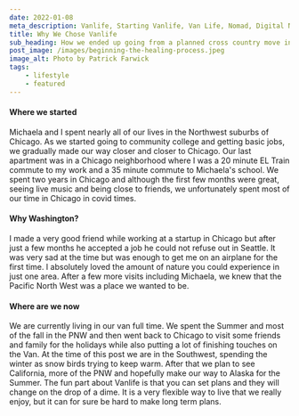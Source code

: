 ```yaml
---
date: 2022-01-08   
meta_description: Vanlife, Starting Vanlife, Van Life, Nomad, Digital Nomad
title: Why We Chose Vanlife
sub_heading: How we ended up going from a planned cross country move into permanent purgatory
post_image: /images/beginning-the-healing-process.jpeg
image_alt: Photo by Patrick Farwick
tags:
    - lifestyle
    - featured
---
```


#### Where we started

Michaela and I spent nearly all of our lives in the Northwest suburbs of Chicago. As we started going to community college and getting basic jobs, we gradually made our way closer and closer to Chicago. Our last apartment was in a Chicago neighborhood where I was a 20 minute EL Train commute to my work and a 35 minute commute to Michaela's school. We spent two years in Chicago and although the first few months were great, seeing live music and being close to friends, we unfortunately spent most of our time in Chicago in covid times.  

#### Why Washington?
I made a very good friend while working at a startup in Chicago but after just a few months he accepted a job he could not refuse out in Seattle. It was very sad at the time but was enough to get me on an airplane for the first time. I absolutely loved the amount of nature you could experience in just one area. After a few more visits including Michaela, we knew that the Pacific North West was a place we wanted to be. 

#### Where are we now
We are currently living in our van full time. We spent the Summer and most of the fall in the PNW and then went back to Chicago to visit some friends and family for the holidays while also putting a lot of finishing touches on the Van. At the time of this post we are in the Southwest, spending the winter as snow birds trying to keep warm. After that we plan to see California, more of the PNW and hopefully make our way to Alaska for the Summer. The fun part about Vanlife is that you can set plans and they will change on the drop of a dime. It is a very flexible way to live that we really enjoy, but it can for sure be hard to make long term plans. 
